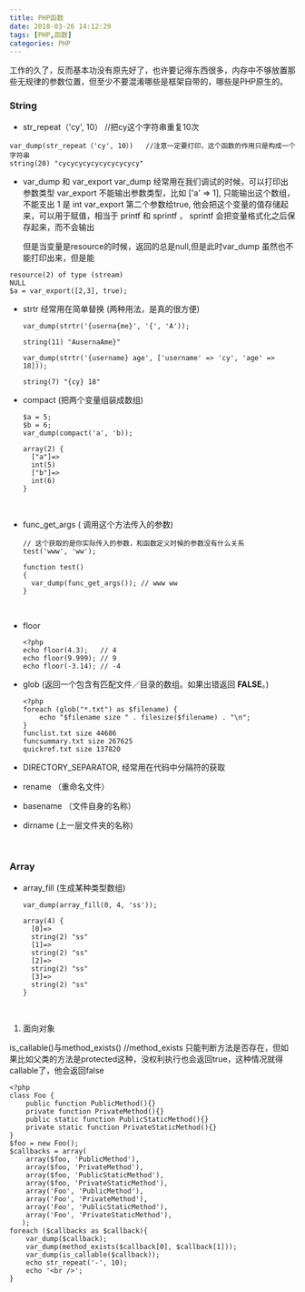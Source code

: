 ```yaml
---
title: PHP函数
date: 2018-03-26 14:12:29
tags: [PHP,函数]
categories: PHP
---
```


工作的久了，反而基本功没有原先好了，也许要记得东西很多，内存中不够放置那些无规律的参数位置，但至少不要混淆哪些是框架自带的，哪些是PHP原生的。

<!--more-->



### String

* str_repeat（'cy', 10） //把cy这个字符串重复10次

```
var_dump(str_repeat（'cy', 10）)   //注意一定要打印，这个函数的作用只是构成一个字符串
string(20) "cycycycycycycycycycy"
```
* var_dump 和 var_export
  var_dump 经常用在我们调试的时候，可以打印出参数类型
  var_export 不能输出参数类型，比如 ['a' => 1], 只能输出这个数组，不能支出 1 是 int
  var_export 第二个参数给true, 他会把这个变量的值存储起来，可以用于赋值，相当于 printf 和 sprintf ， sprintf 会把变量格式化之后保存起来，而不会输出

  但是当变量是resource的时候，返回的总是null,但是此时var_dump 虽然也不能打印出来，但是能
```
resource(2) of type (stream) 
NULL
$a = var_export([2,3], true);
```


+ strtr  经常用在简单替换 (两种用法，是真的很方便)

  ```
  var_dump(strtr('{userna{me}', '{', 'A'));

  string(11) "AusernaAme}"
  ```

  ```
  var_dump(strtr('{username} age', ['username' => 'cy', 'age' => 18]));

  string(7) "{cy} 18"
  ```

+ compact (把两个变量组装成数组)

  ```
  $a = 5;
  $b = 6;
  var_dump(compact('a', 'b));

  array(2) {
    ["a"]=>
    int(5)
    ["b"]=>
    int(6)
  }
  ```

  ​


+ func_get_args ( 调用这个方法传入的参数)

  ```
  // 这个获取的是你实际传入的参数，和函数定义时候的参数没有什么关系
  test('www', 'ww');

  function test()
  {
    var_dump(func_get_args()); // www ww
  }
  ```

  ​


+ floor

  ```
  <?php
  echo floor(4.3);   // 4
  echo floor(9.999); // 9
  echo floor(-3.14); // -4
  ```


+ glob (返回一个包含有匹配文件／目录的数组。如果出错返回 **FALSE**。)

  ```
  <?php
  foreach (glob("*.txt") as $filename) {
      echo "$filename size " . filesize($filename) . "\n";
  }
  funclist.txt size 44686
  funcsummary.txt size 267625
  quickref.txt size 137820
  ```

+ DIRECTORY_SEPARATOR, 经常用在代码中分隔符的获取

+ rename （重命名文件）

+ basename （文件自身的名称）

+ dirname (上一层文件夹的名称)


  ​

### Array

+ array_fill (生成某种类型数组)

  ```
  var_dump(array_fill(0, 4, 'ss'));

  array(4) {
    [0]=>
    string(2) "ss"
    [1]=>
    string(2) "ss"
    [2]=>
    string(2) "ss"
    [3]=>
    string(2) "ss"
  }
  ```

  ​



1. 面向对象

is_callable()与method_exists()     //method_exists 只能判断方法是否存在，但如果比如父类的方法是protected这种，没权利执行也会返回true，这种情况就得callable了，他会返回false
```
<?php
class Foo {
    public function PublicMethod(){}
    private function PrivateMethod(){}
    public static function PublicStaticMethod(){}
    private static function PrivateStaticMethod(){}
}
$foo = new Foo();
$callbacks = array(
    array($foo, 'PublicMethod'),
    array($foo, 'PrivateMethod'),
    array($foo, 'PublicStaticMethod'),
    array($foo, 'PrivateStaticMethod'),
    array('Foo', 'PublicMethod'),
    array('Foo', 'PrivateMethod'),
    array('Foo', 'PublicStaticMethod'),
    array('Foo', 'PrivateStaticMethod'),
   );
foreach ($callbacks as $callback){
    var_dump($callback);
    var_dump(method_exists($callback[0], $callback[1]));
    var_dump(is_callable($callback));
    echo str_repeat('-', 10);
    echo '<br />';
}
```

